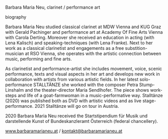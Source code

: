 Barbara Maria Neu, clarinet / performance art

biography

Barbara Maria Neu studied classical clarinet at MDW Vienna and KUG Graz with Gerald Pachinger and performance art at Academy Of Fine Arts Vienna with Carola Derting. Moreover she received an education in acting (with Lena Kalisch) and speaking-techniques (with Lena Franke). Next to her work as a classical clarinetist and engagements as a free substition-musician at RSO Vienna, she operates with the artistic connection between music, performing and fine arts. 

As clarinetist and performance-artist she includes movement, voice, scenic performance, texts and visual aspects in her art and develops new work in collaboration with artists from various artistic fields. In her latest solo-performance STALLTÄNZE she worked with the composer Petra Stump-Linshalm and the theater-director Maria Sendlhofer. The piece shows work-steps and life of a goat-farmwoman in a music-performative way. Stalltänze (2020) was published both as DVD with artistic videos and as live stage-performance. 2021 Stalltänze will go on tour in Austria.

2020 Barbara Maria Neu received the Startstipendium für Musik und darstellende Kunst of Bundeskanzleramt Österreich (federal chancellery).

www.barbaramarianeu.at / kontakt@barbaramarianeu.at
